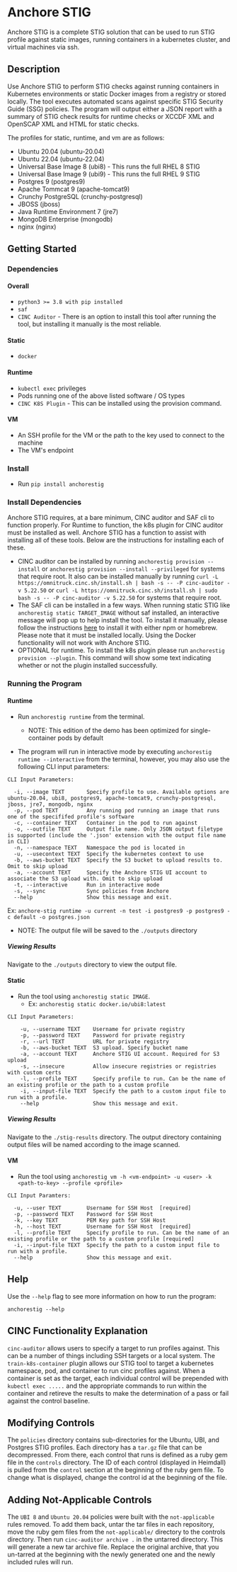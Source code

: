 # Anchore STIG

Anchore STIG is a complete STIG solution that can be used to run STIG profile against static images, running containers in a kubernetes cluster, and virtual machines via ssh.

## Description

Use Anchore STIG to perform STIG checks against running containers in Kubernetes environments or static Docker images from a registry or stored locally. The tool executes automated scans against specific STIG Security Guide (SSG) policies. The program will output either a JSON report with a summary of STIG check results for runtime checks or XCCDF XML and OpenSCAP XML and HTML for static checks. 

The profiles for static, runtime, and vm are as follows:

* Ubuntu 20.04 (ubuntu-20.04)
* Ubuntu 22.04 (ubuntu-22.04)
* Universal Base Image 8 (ubi8) - This runs the full RHEL 8 STIG
* Universal Base Image 9 (ubi9) - This runs the full RHEL 9 STIG
* Postgres 9 (postgres9)
* Apache Tommcat 9 (apache-tomcat9)
* Crunchy PostgreSQL (crunchy-postgresql)
* JBOSS (jboss)
* Java Runtime Environment 7 (jre7)
* MongoDB Enterprise (mongodb)
* nginx (nginx)

## Getting Started

### Dependencies

#### Overall
* `python3 >= 3.8 with pip installed`
* `saf`
* `CINC Auditor` - There is an option to install this tool after running the tool, but installing it manually is the most reliable.

#### Static
* `docker`

#### Runtime
* `kubectl exec` privileges
* Pods running one of the above listed software / OS types
* `CINC K8S Plugin` - This can be installed using the provision command.

#### VM
* An SSH profile for the VM or the path to the key used to connect to the machine
* The VM's endpoint


### Install

* Run `pip install anchorestig`

### Install Dependencies

Anchore STIG requires, at a bare minimum, CINC auditor and SAF cli to function properly. For Runtime to function, the k8s plugin for CINC auditor must be installed as well. Anchore STIG has a function to assist with installing all of these tools. Below are the instructions for installing each of these.

* CINC auditor can be installed by running `anchorestig provision --install` or `anchorestig provision --install --privileged` for systems that require root. It also can be installed manually by running `curl -L https://omnitruck.cinc.sh/install.sh | bash -s -- -P cinc-auditor -v 5.22.50` or `curl -L https://omnitruck.cinc.sh/install.sh | sudo bash -s -- -P cinc-auditor -v 5.22.50` for systems that require root.
* The SAF cli can be installed in a few ways. When running static STIG like `anchorestig static TARGET_IMAGE` without saf installed, an interactive message will pop up to help install the tool. To install it manually, please follow the instructions [here](https://github.com/mitre/saf?tab=readme-ov-file#installation-1) to install it with either npm or homebrew. Please note that it must be installed locally. Using the Docker functionality will not work with Anchore STIG.
* OPTIONAL for runtime. To install the k8s plugin please run `anchorestig provision --plugin`. This command will show some text indicating whether or not the plugin installed successfully.

### Running the Program

#### Runtime

* Run `anchorestig runtime` from the terminal. 
    * NOTE: This edition of the demo has been optimized for single-container pods by default

* The program will run in interactive mode by executing `anchorestig runtime --interactive` from the terminal, however, you may also use the following CLI input parameters:

```
CLI Input Parameters:

  -i, --image TEXT       Specify profile to use. Available options are ubuntu-20.04, ubi8, postgres9, apache-tomcat9, crunchy-postgresql, jboss, jre7, mongodb, nginx
  -p, --pod TEXT         Any running pod running an image that runs one of the specififed profile's software
  -c, --container TEXT   Container in the pod to run against
  -o, --outfile TEXT     Output file name. Only JSON output filetype is supported (include the '.json' extension with the output file name in CLI)
  -n, --namespace TEXT   Namespace the pod is located in
  -u, --usecontext TEXT  Specify the kubernetes context to use
  -b, --aws-bucket TEXT  Specify the S3 bucket to upload results to. Omit to skip upload
  -a, --account TEXT     Specify the Anchore STIG UI account to associate the S3 upload with. Omit to skip upload
  -t, --interactive      Run in interactive mode
  -s, --sync             Sync policies from Anchore
  --help                 Show this message and exit.

```
Ex: `anchore-stig runtime -u current -n test -i postgres9 -p postgres9 -c default -o postgres.json`

* NOTE: The output file will be saved to the `./outputs` directory

##### Viewing Results

Navigate to the `./outputs` directory to view the output file. 

#### Static

* Run the tool using `anchorestig static IMAGE`. 
    * Ex: `anchorestig static docker.io/ubi8:latest`

```
CLI Input Parameters:

    -u, --username TEXT    Username for private registry
    -p, --password TEXT    Password for private registry
    -r, --url TEXT         URL for private registry
    -b, --aws-bucket TEXT  S3 upload. Specify bucket name
    -a, --account TEXT     Anchore STIG UI account. Required for S3 upload
    -s, --insecure         Allow insecure registries or registries with custom certs
    -l, --profile TEXT     Specify profile to run. Can be the name of an existing profile or the path to a custom profile
    -i, --input-file TEXT  Specify the path to a custom input file to run with a profile.
    --help                 Show this message and exit.
```

##### Viewing Results

Navigate to the `./stig-results` directory. The output directory containing output files will be named according to the image scanned.

#### VM
* Run the tool using `anchorestig vm -h <vm-endpoint> -u <user> -k <path-to-key> --profile <profile>`

```
CLI Input Paramters:

  -u, --user TEXT        Username for SSH Host  [required]
  -p, --password TEXT    Password for SSH Host
  -k, --key TEXT         PEM Key path for SSH Host
  -h, --host TEXT        Username for SSH Host  [required]
  -l, --profile TEXT     Specify profile to run. Can be the name of an existing profile or the path to a custom profile [required]
  -i, --input-file TEXT  Specify the path to a custom input file to run with a profile.
  --help                 Show this message and exit.
```

## Help

Use the `--help` flag to see more information on how to run the program:

`anchorestig --help`

## CINC Functionality Explanation

`cinc-auditor` allows users to specify a target to run profiles against. This can be a number of things including SSH targets or a local system. The `train-k8s-container` plugin allows our STIG tool to target a kubernetes namespace, pod, and container to run cinc profiles against. When a container is set as the target, each individual control will be prepended with `kubectl exec .....` and the appropriate commands to run within the container and retireve the results to make the determination of a pass or fail against the control baseline.

## Modifying Controls

The `policies` directory contains sub-directories for the Ubuntu, UBI, and Postgres STIG profiles. Each directory has a `tar.gz` file that can be decompressed. From there, each control that runs is defined as a ruby gem file in the `controls` directory. The ID of each control (displayed in Heimdall) is pulled from the `control` section at the beginning of the ruby gem file. To change what is displayed, change the control id at the beginning of the file.

## Adding Not-Applicable Controls

The `UBI 8` and `Ubuntu 20.04` policies were built with the `not-applicable` rules removed. To add them back, untar the tar files in each repository, move the ruby gem files from the `not-applicable/` directory to the controls directory. Then run `cinc-auditor archive .` in the untarred directory. This will generate a new tar archive file. Replace the original archive, that you un-tarred at the beginning with the newly generated one and the newly included rules will run.

<!-- ## Version History

* 0.1
    * Initial Release

## License

This project is licensed under the Anchore License - see the LICENSE.md file for details -->